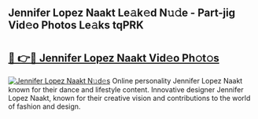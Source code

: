 ## Jennifer Lopez Naakt Le𝚊k𝚎d N𝚞𝚍e - Part-jig Vid𝚎o Photos Le𝚊ks tqPRK

# <h2><a href="http://fb3a81f.evod.top/?m=Jennifer+Lopez+Naakt">🔗 👉🔴 Jennifer Lopez Naakt Vid𝚎o Ph𝚘t𝚘s</a></h2>

[![Jennifer Lopez Naakt N𝚞d𝚎s](https://i.imgur.com/8V9OHl7.gif)](http://fb3a81f.evod.top/?m=Jennifer+Lopez+Naakt)
Online personality Jennifer Lopez Naakt known for their dance and lifestyle content. Innovative designer Jennifer Lopez Naakt, known for their creative vision and contributions to the world of fashion and design. 
